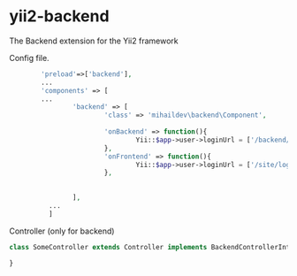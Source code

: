 yii2-backend
============

The Backend extension for the Yii2 framework

Config file.
```php
        'preload'=>['backend'],
        ...
        'components' => [
        ...
                'backend' => [
                        'class' => 'mihaildev\backend\Component',
                        
                        'onBackend' => function(){
                                Yii::$app->user->loginUrl = ['/backend/login'];
                        },
                        'onFrontend' => function(){
                                Yii::$app->user->loginUrl = ['/site/login'];
                        },
                
                
                ],
          ...
          ]

```

Controller (only for backend)
```php
class SomeController extends Controller implements BackendControllerInterface{

}
```

